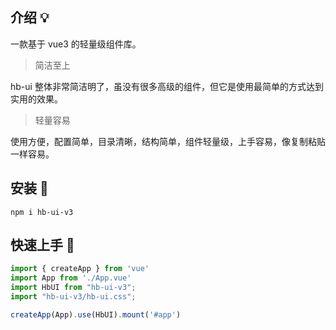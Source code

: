 

## 介绍 💡

一款基于 vue3 的轻量级组件库。

> 简洁至上

hb-ui 整体非常简洁明了，虽没有很多高级的组件，但它是使用最简单的方式达到实用的效果。

> 轻量容易

使用方便，配置简单，目录清晰，结构简单，组件轻量级，上手容易，像复制粘贴一样容易。

## 安装 🔧

```shell
npm i hb-ui-v3
```

## 快速上手 🔑

```js
import { createApp } from 'vue'
import App from './App.vue'
import HbUI from "hb-ui-v3";
import "hb-ui-v3/hb-ui.css";

createApp(App).use(HbUI).mount('#app')
```

